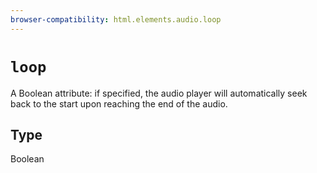 ```yaml
---
browser-compatibility: html.elements.audio.loop
---
```


# `loop`

A Boolean attribute: if specified, the audio player will automatically seek back to the start upon reaching the end of the audio.

## Type

Boolean
